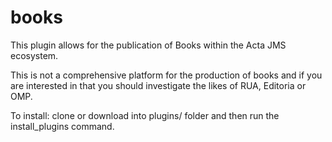 # books
This plugin allows for the publication of Books within the Acta JMS ecosystem.

This is not a comprehensive platform for the production of books and if you are interested in that you should investigate the likes of RUA, Editoria or OMP.

To install: clone or download into plugins/ folder and then run the install_plugins command.